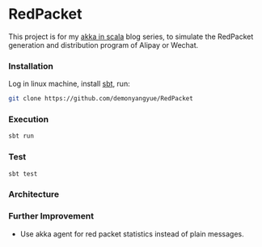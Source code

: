 RedPacket
========================

This project is for my [akka in scala](http://demonyangyue.github.io/tags/Akka/) blog series, to simulate the RedPacket generation and distribution program of Alipay or Wechat.

### Installation

Log in linux machine, install [sbt](http://www.scala-sbt.org/), run:

```bash
git clone https://github.com/demonyangyue/RedPacket
```

### Execution
```bash
sbt run
```

### Test
```bash
sbt test
```

### Architecture

### Further Improvement

* Use akka agent for red packet statistics instead of plain messages.

